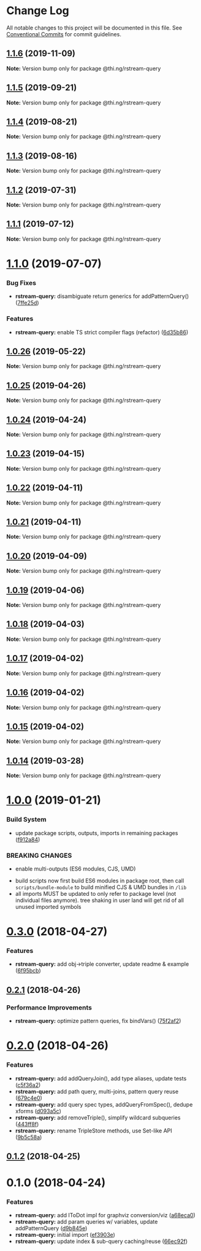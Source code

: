 # Change Log

All notable changes to this project will be documented in this file.
See [Conventional Commits](https://conventionalcommits.org) for commit guidelines.

## [1.1.6](https://github.com/thi-ng/umbrella/compare/@thi.ng/rstream-query@1.1.5...@thi.ng/rstream-query@1.1.6) (2019-11-09)

**Note:** Version bump only for package @thi.ng/rstream-query





## [1.1.5](https://github.com/thi-ng/umbrella/compare/@thi.ng/rstream-query@1.1.4...@thi.ng/rstream-query@1.1.5) (2019-09-21)

**Note:** Version bump only for package @thi.ng/rstream-query





## [1.1.4](https://github.com/thi-ng/umbrella/compare/@thi.ng/rstream-query@1.1.3...@thi.ng/rstream-query@1.1.4) (2019-08-21)

**Note:** Version bump only for package @thi.ng/rstream-query





## [1.1.3](https://github.com/thi-ng/umbrella/compare/@thi.ng/rstream-query@1.1.2...@thi.ng/rstream-query@1.1.3) (2019-08-16)

**Note:** Version bump only for package @thi.ng/rstream-query





## [1.1.2](https://github.com/thi-ng/umbrella/compare/@thi.ng/rstream-query@1.1.1...@thi.ng/rstream-query@1.1.2) (2019-07-31)

**Note:** Version bump only for package @thi.ng/rstream-query





## [1.1.1](https://github.com/thi-ng/umbrella/compare/@thi.ng/rstream-query@1.1.0...@thi.ng/rstream-query@1.1.1) (2019-07-12)

**Note:** Version bump only for package @thi.ng/rstream-query





# [1.1.0](https://github.com/thi-ng/umbrella/compare/@thi.ng/rstream-query@1.0.26...@thi.ng/rstream-query@1.1.0) (2019-07-07)


### Bug Fixes

* **rstream-query:** disambiguate return generics for addPatternQuery() ([7ffe25d](https://github.com/thi-ng/umbrella/commit/7ffe25d))


### Features

* **rstream-query:** enable TS strict compiler flags (refactor) ([6d35b86](https://github.com/thi-ng/umbrella/commit/6d35b86))





## [1.0.26](https://github.com/thi-ng/umbrella/compare/@thi.ng/rstream-query@1.0.25...@thi.ng/rstream-query@1.0.26) (2019-05-22)

**Note:** Version bump only for package @thi.ng/rstream-query





## [1.0.25](https://github.com/thi-ng/umbrella/compare/@thi.ng/rstream-query@1.0.24...@thi.ng/rstream-query@1.0.25) (2019-04-26)

**Note:** Version bump only for package @thi.ng/rstream-query





## [1.0.24](https://github.com/thi-ng/umbrella/compare/@thi.ng/rstream-query@1.0.23...@thi.ng/rstream-query@1.0.24) (2019-04-24)

**Note:** Version bump only for package @thi.ng/rstream-query





## [1.0.23](https://github.com/thi-ng/umbrella/compare/@thi.ng/rstream-query@1.0.22...@thi.ng/rstream-query@1.0.23) (2019-04-15)

**Note:** Version bump only for package @thi.ng/rstream-query





## [1.0.22](https://github.com/thi-ng/umbrella/compare/@thi.ng/rstream-query@1.0.21...@thi.ng/rstream-query@1.0.22) (2019-04-11)

**Note:** Version bump only for package @thi.ng/rstream-query





## [1.0.21](https://github.com/thi-ng/umbrella/compare/@thi.ng/rstream-query@1.0.20...@thi.ng/rstream-query@1.0.21) (2019-04-11)

**Note:** Version bump only for package @thi.ng/rstream-query





## [1.0.20](https://github.com/thi-ng/umbrella/compare/@thi.ng/rstream-query@1.0.19...@thi.ng/rstream-query@1.0.20) (2019-04-09)

**Note:** Version bump only for package @thi.ng/rstream-query





## [1.0.19](https://github.com/thi-ng/umbrella/compare/@thi.ng/rstream-query@1.0.18...@thi.ng/rstream-query@1.0.19) (2019-04-06)

**Note:** Version bump only for package @thi.ng/rstream-query





## [1.0.18](https://github.com/thi-ng/umbrella/compare/@thi.ng/rstream-query@1.0.17...@thi.ng/rstream-query@1.0.18) (2019-04-03)

**Note:** Version bump only for package @thi.ng/rstream-query





## [1.0.17](https://github.com/thi-ng/umbrella/compare/@thi.ng/rstream-query@1.0.16...@thi.ng/rstream-query@1.0.17) (2019-04-02)

**Note:** Version bump only for package @thi.ng/rstream-query





## [1.0.16](https://github.com/thi-ng/umbrella/compare/@thi.ng/rstream-query@1.0.15...@thi.ng/rstream-query@1.0.16) (2019-04-02)

**Note:** Version bump only for package @thi.ng/rstream-query





## [1.0.15](https://github.com/thi-ng/umbrella/compare/@thi.ng/rstream-query@1.0.14...@thi.ng/rstream-query@1.0.15) (2019-04-02)

**Note:** Version bump only for package @thi.ng/rstream-query





## [1.0.14](https://github.com/thi-ng/umbrella/compare/@thi.ng/rstream-query@1.0.13...@thi.ng/rstream-query@1.0.14) (2019-03-28)

**Note:** Version bump only for package @thi.ng/rstream-query







# [1.0.0](https://github.com/thi-ng/umbrella/compare/@thi.ng/rstream-query@0.3.63...@thi.ng/rstream-query@1.0.0) (2019-01-21)


### Build System

* update package scripts, outputs, imports in remaining packages ([f912a84](https://github.com/thi-ng/umbrella/commit/f912a84))


### BREAKING CHANGES

* enable multi-outputs (ES6 modules, CJS, UMD)

- build scripts now first build ES6 modules in package root, then call
  `scripts/bundle-module` to build minified CJS & UMD bundles in `/lib`
- all imports MUST be updated to only refer to package level
  (not individual files anymore). tree shaking in user land will get rid of
  all unused imported symbols


<a name="0.3.0"></a>
# [0.3.0](https://github.com/thi-ng/umbrella/compare/@thi.ng/rstream-query@0.2.2...@thi.ng/rstream-query@0.3.0) (2018-04-27)


### Features

* **rstream-query:** add obj->triple converter, update readme & example ([6f95bcb](https://github.com/thi-ng/umbrella/commit/6f95bcb))


<a name="0.2.1"></a>
## [0.2.1](https://github.com/thi-ng/umbrella/compare/@thi.ng/rstream-query@0.2.0...@thi.ng/rstream-query@0.2.1) (2018-04-26)


### Performance Improvements

* **rstream-query:** optimize pattern queries, fix bindVars() ([75f2af2](https://github.com/thi-ng/umbrella/commit/75f2af2))


<a name="0.2.0"></a>
# [0.2.0](https://github.com/thi-ng/umbrella/compare/@thi.ng/rstream-query@0.1.2...@thi.ng/rstream-query@0.2.0) (2018-04-26)


### Features

* **rstream-query:** add addQueryJoin(), add type aliases, update tests ([c5f36a2](https://github.com/thi-ng/umbrella/commit/c5f36a2))
* **rstream-query:** add path query, multi-joins, pattern query reuse ([679c4e0](https://github.com/thi-ng/umbrella/commit/679c4e0))
* **rstream-query:** add query spec types, addQueryFromSpec(), dedupe xforms ([d093a5c](https://github.com/thi-ng/umbrella/commit/d093a5c))
* **rstream-query:** add removeTriple(), simplify wildcard subqueries ([443ff8f](https://github.com/thi-ng/umbrella/commit/443ff8f))
* **rstream-query:** rename TripleStore methods, use Set-like API ([9b5c58a](https://github.com/thi-ng/umbrella/commit/9b5c58a))


<a name="0.1.2"></a>
## [0.1.2](https://github.com/thi-ng/umbrella/compare/@thi.ng/rstream-query@0.1.1...@thi.ng/rstream-query@0.1.2) (2018-04-25)


<a name="0.1.0"></a>
# 0.1.0 (2018-04-24)


### Features

* **rstream-query:** add IToDot impl for graphviz conversion/viz ([a68eca0](https://github.com/thi-ng/umbrella/commit/a68eca0))
* **rstream-query:** add param queries w/ variables, update addPatternQuery ([d9b845e](https://github.com/thi-ng/umbrella/commit/d9b845e))
* **rstream-query:** initial import ([ef3903e](https://github.com/thi-ng/umbrella/commit/ef3903e))
* **rstream-query:** update index & sub-query caching/reuse ([66ec92f](https://github.com/thi-ng/umbrella/commit/66ec92f))
